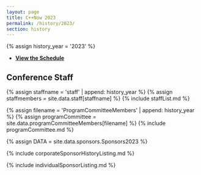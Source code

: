 ```yaml
---
layout: page
title: C++Now 2023
permalink: /history/2023/
section: history
---
```


{% assign history_year = '2023' %}


* **[View the Schedule](/history/2023/schedule/)**

## Conference Staff

{% assign staffname = 'staff' | append: history_year %}
{% assign staffmembers = site.data.staff[staffname] %}
{% include staffList.md %}

{% assign filename = 'ProgramCommitteeMembers' | append: history_year %}
{% assign programCommittee = site.data.programCommitteeMembers[filename] %}
{% include programCommittee.md %}


{% assign DATA = site.data.sponsors.Sponsors2023 %}

{% include corporateSponsorHistoryListing.md %}

{% include individualSponsorListing.md %}
